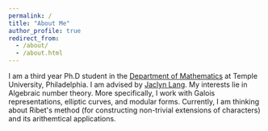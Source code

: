 ```yaml
---
permalink: /
title: "About Me"
author_profile: true
redirect_from: 
  - /about/
  - /about.html
---
```


I am a third year Ph.D student in the [Department of Mathematics](https://www.math.temple.edu/) at Temple University, Philadelphia. I am advised by [Jaclyn Lang](https://math.temple.edu/~tuo02012/). My interests lie in Algebraic number theory. More specifically, I work with Galois representations, elliptic curves, and modular forms. Currently, I am thinking about Ribet's method (for constructing non-trivial extensions of characters) and its arithemtical applications. 

